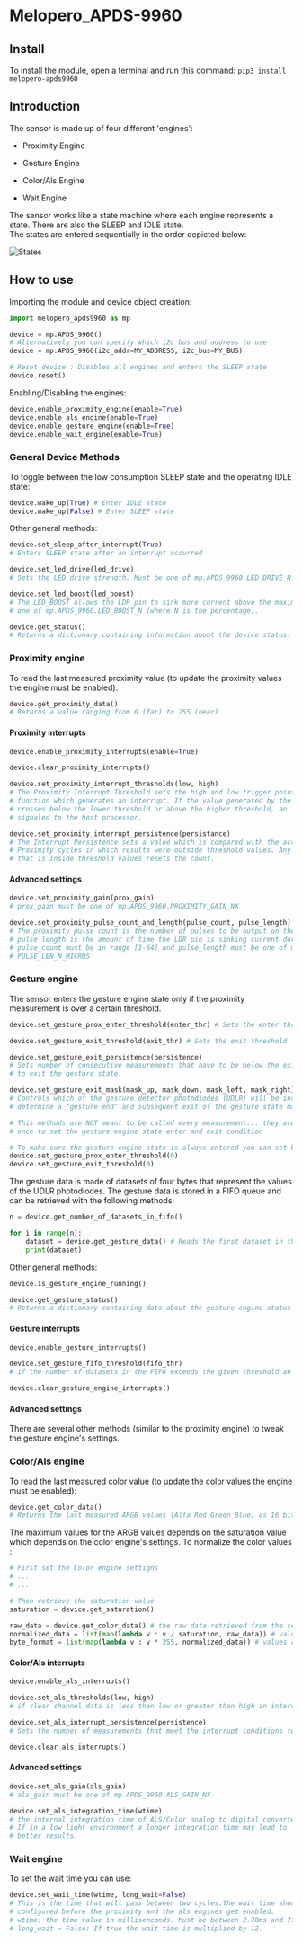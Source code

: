 # Melopero_APDS-9960

## Install

To install the module, open a terminal and run this command:
```pip3 install melopero-apds9960```  

## Introduction 

The sensor is made up of four different 'engines':

- Proximity Engine

- Gesture Engine

- Color/Als Engine

- Wait Engine

The sensor works like a state machine where each engine represents a state. There are also the SLEEP and IDLE state.  
The states are entered sequentially in the order depicted below:

![States](/images/states.png)

## How to use

Importing the module and device object creation:

```python
import melopero_apds9960 as mp

device = mp.APDS_9960()
# Alternatively you can specify which i2c bus and address to use
device = mp.APDS_9960(i2c_addr=MY_ADDRESS, i2c_bus=MY_BUS)

# Reset device : Disables all engines and enters the SLEEP state
device.reset()
```

Enabling/Disabling the engines:

```python
device.enable_proximity_engine(enable=True)
device.enable_als_engine(enable=True)
device.enable_gesture_engine(enable=True)
device.enable_wait_engine(enable=True)
```

### General Device Methods

To toggle between the low consumption SLEEP state and the operating IDLE state:  

```python
device.wake_up(True) # Enter IDLE state
device.wake_up(False) # Enter SLEEP state
```

Other general methods:  

```python
device.set_sleep_after_interrupt(True)
# Enters SLEEP state after an interrupt occurred

device.set_led_drive(led_drive)
# Sets the LED drive strength. Must be one of mp.APDS_9960.LED_DRIVE_N_mA

device.set_led_boost(led_boost)
# The LED_BOOST allows the LDR pin to sink more current above the maximum settings. Must be
# one of mp.APDS_9960.LED_BOOST_N (where N is the percentage).

device.get_status()
# Returns a dictionary containing information about the device status.
```

### Proximity engine

To read the last measured proximity value (to update the proximity values the engine must be enabled):

```python
device.get_proximity_data()
# Returns a value ranging from 0 (far) to 255 (near)
```

#### Proximity interrupts

```python
device.enable_proximity_interrupts(enable=True)

device.clear_proximity_interrupts()

device.set_proximity_interrupt_thresholds(low, high) 
# The Proximity Interrupt Threshold sets the high and low trigger points for the comparison
# function which generates an interrupt. If the value generated by the proximity channel,
# crosses below the lower threshold or above the higher threshold, an interrupt may be
# signaled to the host processor.

device.set_proximity_interrupt_persistence(persistance)
# The Interrupt Persistence sets a value which is compared with the accumulated amount
# Proximity cycles in which results were outside threshold values. Any Proximity result
# that is inside threshold values resets the count.
```

#### Advanced settings

```python
device.set_proximity_gain(prox_gain)
# prox_gain must be one of mp.APDS_9960.PROXIMITY_GAIN_NX

device.set_proximity_pulse_count_and_length(pulse_count, pulse_length)
# The proximity pulse count is the number of pulses to be output on the LDR pin. The proximity
# pulse length is the amount of time the LDR pin is sinking current during a proximity pulse.
# pulse_count must be in range [1-64] and pulse_length must be one of mp.APDS_9960.
# PULSE_LEN_N_MICROS
```

### Gesture engine

The sensor enters the gesture engine state only if the proximity measurement is over a certain threshold.

```python
device.set_gesture_prox_enter_threshold(enter_thr) # Sets the enter threshold

device.set_gesture_exit_threshold(exit_thr) # Sets the exit threshold

device.set_gesture_exit_persistence(persistence)
# Sets number of consecutive measurements that have to be below the exit threshold
# to exit the gesture state.  

device.set_gesture_exit_mask(mask_up, mask_down, mask_left, mask_right)
# Controls which of the gesture detector photodiodes (UDLR) will be included to
# determine a “gesture end” and subsequent exit of the gesture state machine

# This methods are NOT meant to be called every measurement... they are called just
# once to set the gesture engine state enter and exit condition

# To make sure the gesture engine state is always entered you can set both thresholds to 0
device.set_gesture_prox_enter_threshold(0)
device.set_gesture_exit_threshold(0)
```

The gesture data is made of datasets of four bytes that represent the values of the UDLR photodiodes.
The gesture data is stored in a FIFO queue and can be retrieved with the following methods:  

```python
n = device.get_number_of_datasets_in_fifo()

for i in range(n):
    dataset = device.get_gesture_data() # Reads the first dataset in the queue
    print(dataset)
```

Other general methods:

```python
device.is_gesture_engine_running()

device.get_gesture_status() 
# Returns a dictionary containing data about the gesture engine status
```

#### Gesture interrupts

```python
device.enable_gesture_interrupts()

device.set_gesture_fifo_threshold(fifo_thr)
# if the number of datasets in the FIFO exceeds the given threshold an interrupt is generated.

device.clear_gesture_engine_interrupts()
```

#### Advanced settings

There are several other methods (similar to the proximity engine) to tweak the gesture engine's settings.

### Color/Als engine

To read the last measured color value (to update the color values the engine must be enabled):

```python
device.get_color_data()
# Returns the last measured ARGB values (Alfa Red Green Blue) as 16 bit integers
```

The maximum values for the ARGB values depends on the saturation value which depends on the color engine's settings. To normalize the color values :

```python
# First set the Color engine settigns
# ....
# ....

# Then retrieve the saturation value
saturation = device.get_saturation()

raw_data = device.get_color_data() # the raw data retrieved from the sensor 16 bit uints
normalized_data = list(map(lambda v : v / saturation, raw_data)) # values range from 0 to 1
byte_format = list(map(lambda v : v * 255, normalized_data)) # values range from 0 to 255
```

#### Color/Als interrupts

```python
device.enable_als_interrupts()

device.set_als_thresholds(low, high)
# if clear channel data is less than low or greater than high an interrupt is generated.

device.set_als_interrupt_persistence(persistence)
# Sets the number of measurements that meet the interrupt conditions to generate an interrupt.

device.clear_als_interrupts()
```

#### Advanced settings

```python
device.set_als_gain(als_gain)
# als_gain must be one of mp.APDS_9960.ALS_GAIN_NX

device.set_als_integration_time(wtime)
# the internal integration time of ALS/Color analog to digital converters.
# If in a low light environment a longer integration time may lead to
# better results.
```

### Wait engine

To set the wait time you can use:

```python
device.set_wait_time(wtime, long_wait=False)
# This is the time that will pass between two cycles.The wait time should be
# configured before the proximity and the als engines get enabled.
# wtime: the time value in millisenconds. Must be between 2.78ms and 712ms
# long_wait = False: If true the wait time is multiplied by 12.
```
